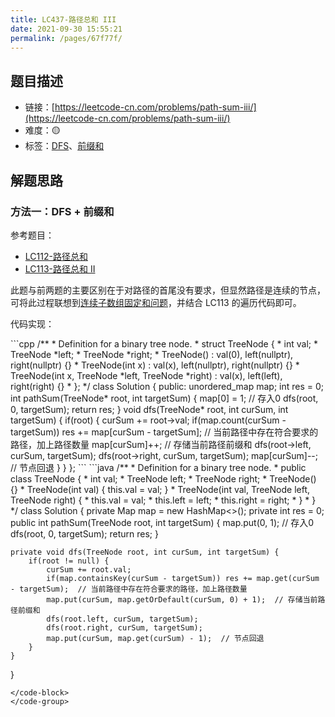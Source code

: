 ```yaml
---
title: LC437-路径总和 III
date: 2021-09-30 15:55:21
permalink: /pages/67f77f/
---
```



## 题目描述

- 链接：[https://leetcode-cn.com/problems/path-sum-iii/](https://leetcode-cn.com/problems/path-sum-iii/)
- 难度：🟡
- 标签：[DFS](/pages/ae8ff2/)、[前缀和](/pages/aefb22/)

## 解题思路
### 方法一：DFS + 前缀和
参考题目：
- [LC112-路径总和](/pages/0e1e69/)
- [LC113-路径总和 II](/pages/5db523/)

此题与前两题的主要区别在于对路径的首尾没有要求，但显然路径是连续的节点，可将此过程联想到[连续子数组固定和问题](/pages/aefb22/#【例】连续子数组和为k的数量)，并结合 LC113 的遍历代码即可。 

代码实现：

<code-group>
<code-block title="C++" active>
```cpp
/**
 * Definition for a binary tree node.
 * struct TreeNode {
 *     int val;
 *     TreeNode *left;
 *     TreeNode *right;
 *     TreeNode() : val(0), left(nullptr), right(nullptr) {}
 *     TreeNode(int x) : val(x), left(nullptr), right(nullptr) {}
 *     TreeNode(int x, TreeNode *left, TreeNode *right) : val(x), left(left), right(right) {}
 * };
 */
class Solution {
public:
    unordered_map<int, int> map;
    int res = 0;
    int pathSum(TreeNode* root, int targetSum) {
        map[0] = 1;  // 存入0
        dfs(root, 0, targetSum);
        return res;
    }
    void dfs(TreeNode* root, int curSum, int targetSum) {
        if(root) {
            curSum += root->val;
            if(map.count(curSum - targetSum)) res += map[curSum - targetSum];  // 当前路径中存在符合要求的路径，加上路径数量
            map[curSum]++;  // 存储当前路径前缀和
            dfs(root->left, curSum, targetSum);
            dfs(root->right, curSum, targetSum);
            map[curSum]--;  // 节点回退
        }
    }
};
```
</code-block>

<code-block title="Java">
```java
/**
 * Definition for a binary tree node.
 * public class TreeNode {
 *     int val;
 *     TreeNode left;
 *     TreeNode right;
 *     TreeNode() {}
 *     TreeNode(int val) { this.val = val; }
 *     TreeNode(int val, TreeNode left, TreeNode right) {
 *         this.val = val;
 *         this.left = left;
 *         this.right = right;
 *     }
 * }
 */
class Solution {
    private Map<Integer, Integer> map = new HashMap<>();
    private int res = 0;
    public int pathSum(TreeNode root, int targetSum) {
        map.put(0, 1);  // 存入0
        dfs(root, 0, targetSum);
        return res;
    }

    private void dfs(TreeNode root, int curSum, int targetSum) {
        if(root != null) {
            curSum += root.val;
            if(map.containsKey(curSum - targetSum)) res += map.get(curSum - targetSum);  // 当前路径中存在符合要求的路径，加上路径数量
            map.put(curSum, map.getOrDefault(curSum, 0) + 1);  // 存储当前路径前缀和
            dfs(root.left, curSum, targetSum);
            dfs(root.right, curSum, targetSum);
            map.put(curSum, map.get(curSum) - 1);  // 节点回退
        }
    }
}
```
</code-block>
</code-group>